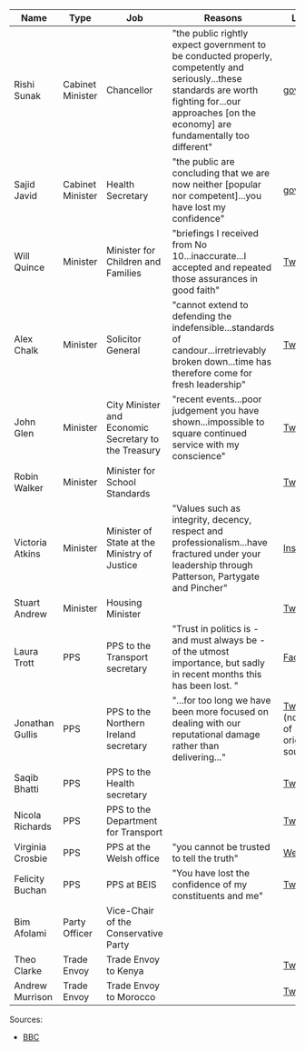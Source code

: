 |Name|Type|Job|Reasons|Letter|
|----|----|---|-------|------|
|Rishi Sunak|Cabinet Minister|Chancellor|"the public rightly expect government to be conducted properly, competently and seriously...these standards are worth fighting for...our approaches [on the economy] are fundamentally too different"|[gov.uk](https://assets.publishing.service.gov.uk/government/uploads/system/uploads/attachment_data/file/1088364/Letter_to_the_PM.pdf)|
|Sajid Javid|Cabinet Minister|Health Secretary|"the public are concluding that we are now neither [popular nor competent]...you have lost my confidence"|[gov.uk](https://assets.publishing.service.gov.uk/government/uploads/system/uploads/attachment_data/file/1088367/Letter_to_the_PM_001.pdf)|
|Will Quince|Minister|Minister for Children and Families|"briefings I received from No 10...inaccurate...I accepted and repeated those assurances in good faith"|[Twitter](https://twitter.com/willquince/status/1544583312353673217)|
|Alex Chalk|Minister|Solicitor General|"cannot extend to defending the indefensible...standards of candour...irretrievably broken down...time has therefore come for fresh leadership"|[Twitter](https://twitter.com/AlexChalkChelt/status/1544437737771655169)|
|John Glen|Minister|City Minister and Economic Secretary to the Treasury|"recent events...poor judgement you have shown...impossible to square continued service with my conscience"|[Twitter](https://twitter.com/JohnGlenUK/status/1544623825307959300)|
|Robin Walker|Minister|Minister for School Standards||[Twitter](https://twitter.com/WalkerWorcester/status/1544603001670746112)|
|Victoria Atkins|Minister|Minister of State at the Ministry of Justice|"Values such as integrity, decency, respect and professionalism...have fractured under your leadership through Patterson, Partygate and Pincher"|[Instagram](https://www.instagram.com/p/CfqtAkmgEbC/?hl=en)|
|Stuart Andrew|Minister|Housing Minister||[Twitter](https://twitter.com/StuartAndrew/status/1544647660027760641)|
|Laura Trott|PPS|PPS to the Transport secretary|"Trust in politics is - and must always be - of the utmost importance, but sadly in recent months this has been lost. "|[Facebook](https://www.facebook.com/lauratrottmp/posts/pfbid02kyFPEESsHdpJw84iJVNVNZe7TxA74r7svQ29T5wPdEMpspmRZ9VDsLDf4oNXsMS4l)|
|Jonathan Gullis|PPS|PPS to the Northern Ireland secretary|"...for too long we have been more focused on dealing with our reputational damage rather than delivering..."|[Twitter](https://twitter.com/journoontheedge/status/1544392843711627265/photo/1) (not sure of original source)|
|Saqib Bhatti|PPS|PPS to the Health secretary||[Twitter](https://twitter.com/bhatti_saqib/status/1544393507036602368)|
|Nicola Richards|PPS|PPS to the Department for Transport||[Twitter](https://twitter.com/Nicola4WBE/status/1544402731770716163)|
|Virginia Crosbie|PPS|PPS at the Welsh office|"you cannot be trusted to tell the truth"|[Website](https://virginiacrosbie.co.uk/news/my-resignation-letter-to-the-prime-minister/)|
|Felicity Buchan|PPS|PPS at BEIS|"You have lost the confidence of my constituents and me"|[Twitter](https://twitter.com/FelicityBuchan/status/1544623549213810689)|
|Bim Afolami|Party Officer|Vice-Chair of the Conservative Party|||
|Theo Clarke|Trade Envoy|Trade Envoy to Kenya||[Twitter](https://mobile.twitter.com/theodoraclarke/status/1544426469660758019)|
|Andrew Murrison|Trade Envoy|Trade Envoy to Morocco||[Twitter](https://mobile.twitter.com/AWMurrison/status/1544385269138350081)|


Sources:
 - [BBC](https://www.bbc.co.uk/news/live/uk-politics-62048657?ns_mchannel=social&ns_source=twitter&ns_campaign=bbc_live&ns_linkname=62c543889db6d5693fa58556%26Recap%3A%20Who%20has%20resigned%3F%262022-07-06T08%3A31%3A29.328Z&ns_fee=0&pinned_post_locator=urn:asset:b47d2333-56c5-4cf1-87fc-bb52eb8087f7&pinned_post_asset_id=62c543889db6d5693fa58556&pinned_post_type=share)
